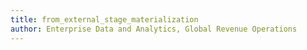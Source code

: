 ```yaml
---
title: from_external_stage_materialization
author: Enterprise Data and Analytics, Global Revenue Operations
---
```


